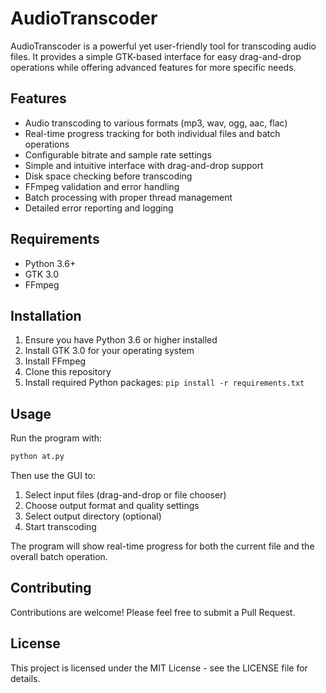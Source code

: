 # AudioTranscoder

AudioTranscoder is a powerful yet user-friendly tool for transcoding audio files. It provides a simple GTK-based interface for easy drag-and-drop operations while offering advanced features for more specific needs.

## Features

- Audio transcoding to various formats (mp3, wav, ogg, aac, flac)
- Real-time progress tracking for both individual files and batch operations
- Configurable bitrate and sample rate settings
- Simple and intuitive interface with drag-and-drop support
- Disk space checking before transcoding
- FFmpeg validation and error handling
- Batch processing with proper thread management
- Detailed error reporting and logging

## Requirements

- Python 3.6+
- GTK 3.0
- FFmpeg

## Installation

1. Ensure you have Python 3.6 or higher installed
2. Install GTK 3.0 for your operating system
3. Install FFmpeg
4. Clone this repository
5. Install required Python packages: `pip install -r requirements.txt`

## Usage

Run the program with:
```bash
python at.py
```

Then use the GUI to:
1. Select input files (drag-and-drop or file chooser)
2. Choose output format and quality settings
3. Select output directory (optional)
4. Start transcoding

The program will show real-time progress for both the current file and the overall batch operation.

## Contributing

Contributions are welcome! Please feel free to submit a Pull Request.

## License

This project is licensed under the MIT License - see the LICENSE file for details.
